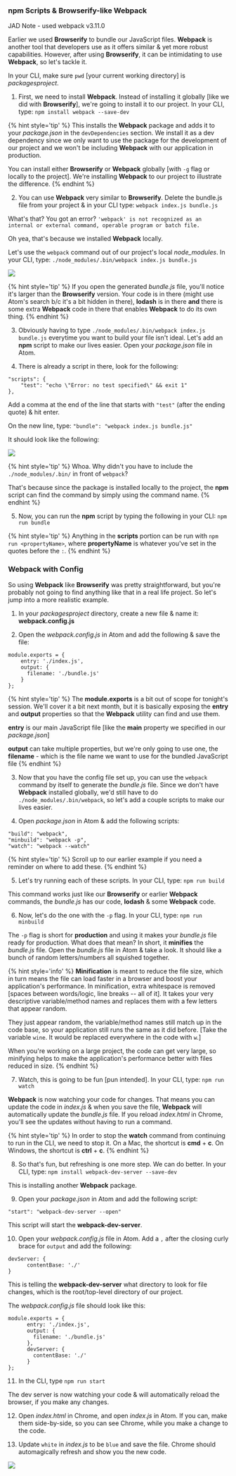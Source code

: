 ### **npm** Scripts & Browserify-like Webpack

JAD Note - used webpack v3.11.0

Earlier we used **Browserify** to bundle our JavaScript files. **Webpack** is another tool that developers use as it offers similar & yet more robust capabilities. However, after using **Browserify**, it can be intimidating to use **Webpack**, so let's tackle it.

In your CLI, make sure `pwd` [your current working directory] is _packagesproject_.

  1. First, we need to install **Webpack**. Instead of installing it globally [like we did with **Browserify**], we're going to install it to our project. In your CLI, type: `npm install webpack --save-dev`  

  {% hint style='tip' %}
  This installs the **Webpack** package and adds it to your _package.json_ in the `devDependencies` section. We install it as a dev dependency since we only want to use the package for the development of our project and we won't be including **Webpack** with our application in production.

   You can install either **Browserify** or **Webpack** globally [with `-g` flag or locally to the project]. We're installing **Webpack** to our project to illustrate the difference.
  {% endhint %}

  2. You can use **Webpack** very similar to **Browserify**. Delete the bundle.js file from your project & in your CLI type: `webpack index.js bundle.js`

  What's that? You got an error? `'webpack' is not recognized as an internal or external command, operable program or batch file.`

  Oh yea, that's because we installed **Webpack** locally.

  Let's use the `webpack` command out of our project's local _node_modules_. In your CLI, type: `./node_modules/.bin/webpack index.js bundle.js`

  <img src="../images/webpack-command-location.png" style="max-width: 50%;" />

  {% hint style='tip' %}
  If you open the generated _bundle.js_ file, you'll notice it's larger than the **Browserify** version. Your code is in there (might use Atom's search b/c it's a bit hidden in there), **lodash** is in there **and** there is some extra **Webpack** code in there that enables **Webpack** to do its own thing.
  {% endhint %}

  3. Obviously having to type `./node_modules/.bin/webpack index.js bundle.js` everytime you want to build your file isn't ideal. Let's add an **npm** script to make our lives easier. Open your _package.json_ file in Atom.

  4. There is already a script in there, look for the following:
  ```
  "scripts": {
      "test": "echo \"Error: no test specified\" && exit 1"
  },
  ```

  Add a comma at the end of the line that starts with `"test"` (after the ending quote) & hit enter.

  On the new line, type: `"bundle": "webpack index.js bundle.js"`

  It should look like the following:

  ![](../images/npm-scripts.png)

  {% hint style='tip' %}
  Whoa. Why didn't you have to include the `./node_modules/.bin/` in front of `webpack`?

  That's because since the package is installed locally to the project, the **npm** script can find the command by simply using the command name.
  {% endhint %}

  5. Now, you can run the **npm** script by typing the following in your CLI: `npm run bundle`

  {% hint style='tip' %}
  Anything in the **scripts** portion can be run with `npm run <propertyName>`, where **propertyName** is whatever you've set in the quotes before the `:`.
  {% endhint %}



### Webpack with Config

So using **Webpack** like **Browserify** was pretty straightforward, but you're probably not going to find anything like that in a real life project. So let's jump into a more realistic example.

  1. In your _packagesproject_ directory, create a new file & name it: **webpack.config.js**

  2. Open the _webpack.config.js_ in Atom and add the following & save the file:

  ```
  module.exports = {
      entry: './index.js',
      output: {
        filename: './bundle.js'
      }
  };
  ```

  {% hint style='tip' %}
  The **module.exports** is a bit out of scope for tonight's session. We'll cover it a bit next month, but it is basically exposing the **entry** and **output** properties so that the **Webpack** utility can find and use them.

  **entry** is our main JavaScript file [like the **main** property we specified in our _package.json_]

  **output** can take multiple properties, but we're only going to use one, the **filename** - which is the file name we want to use for the bundled JavaScript file
  {% endhint %}

  3. Now that you have the config file set up, you can use the `webpack` command by itself to generate the _bundle.js_ file. Since we don't have **Webpack** installed globally, we'd still have to do `./node_modules/.bin/webpack`, so let's add a couple scripts to make our lives easier.

  4. Open _package.json_ in Atom & add the following scripts:

  ```
  "build": "webpack",
  "minbuild": "webpack -p",
  "watch": "webpack --watch"
  ```

  {% hint style='tip' %}
  Scroll up to our earlier example if you need a reminder on where to add these.
  {% endhint %}

  5. Let's try running each of these scripts. In your CLI, type: `npm run build`  

  This command works just like our **Browserify** or earlier **Webpack** commands, the _bundle.js_ has our code, **lodash** & some **Webpack** code.

  6. Now, let's do the one with the `-p` flag. In your CLI, type: `npm run minbuild`

  The `-p` flag is short for **production** and using it makes your _bundle.js_ file ready for production. What does that mean? In short, it **minifies** the _bundle.js_ file. Open the _bundle.js_ file in Atom & take a look. It should like a bunch of random letters/numbers all squished together.

  {% hint style='info' %}
  **Minification** is meant to reduce the file size, which in turn means the file can load faster in a browser and boost your application's performance. In minification, extra whitespace is removed [spaces between words/logic, line breaks -- all of it]. It takes your very descriptive variable/method names and replaces them with a few letters that appear random.

  They just appear random, the variable/method names still match up in the code base, so your application still runs the same as it did before. [Take the variable `wine`. It would be replaced everywhere in the code with `w`.]

  When you're working on a large project, the code can get very large, so minifying helps to make the application's performance better with files reduced in size.
  {% endhint %}

  7. Watch, this is going to be fun [pun intended]. In your CLI, type: `npm run watch`

  **Webpack** is now watching your code for changes. That means you can update the code in _index.js_ & when you save the file, **Webpack** will automatically update the _bundle.js_ file. If you reload _index.html_ in Chrome, you'll see the updates without having to run a command.

  {% hint style='tip' %}
  In order to stop the **watch** command from continuing to run in the CLI, we need to stop it. On a Mac, the shortcut is **cmd** + **c**. On Windows, the shortcut is **ctrl** + **c**.
  {% endhint %}

  8. So that's fun, but refreshing is one more step. We can do better. In your CLI, type: `npm install webpack-dev-server --save-dev`

  This is installing another **Webpack** package.

  9. Open your _package.json_ in Atom and add the following script:

  `"start": "webpack-dev-server --open"`

  This script will start the **webpack-dev-server**.

  10. Open your _webpack.config.js_ file in Atom. Add a `,` after the closing curly brace for `output` and add the following:

  ```
  devServer: {
        contentBase: './'
  }
  ```

  This is telling the **webpack-dev-server** what directory to look for file changes, which is the root/top-level directory of our project.

  The _webpack.config.js_ file should look like this:

  ```
  module.exports = {
        entry: './index.js',
        output: {
          filename: './bundle.js'
        },
        devServer: {
          contentBase: './'
        }
  };
  ```

  11. In the CLI, type `npm run start`

  The dev server is now watching your code & will automatically reload the browser, if you make any changes.

  12. Open _index.html_ in Chrome, and open _index.js_ in Atom. If you can, make them side-by-side, so you can see Chrome, while you make a change to the code.

  13. Update `white` in _index.js_ to be `blue` and save the file. Chrome should automagically refresh and show you the new code.

  ![](https://media.giphy.com/media/OUwzqE4ZOk5Bm/giphy.gif)
